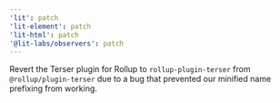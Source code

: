 ```yaml
---
'lit': patch
'lit-element': patch
'lit-html': patch
'@lit-labs/observers': patch
---
```


Revert the Terser plugin for Rollup to `rollup-plugin-terser` from `@rollup/plugin-terser`
due to a bug that prevented our minified name prefixing from working.

